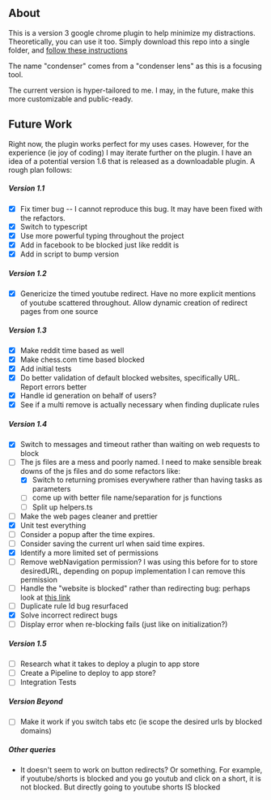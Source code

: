 ## About

This is a version 3 google chrome plugin to help minimize my distractions. Theoretically, you can use it too. Simply download this repo into a single folder, and [follow these instructions](https://developer.chrome.com/docs/extensions/get-started/tutorial/hello-world#load-unpacked)

The name "condenser" comes from a "condenser lens" as this is a focusing tool.

The current version is hyper-tailored to me. I may, in the future, make this more customizable and public-ready.

## Future Work
Right now, the plugin works perfect for my uses cases. However, for the experience (ie joy of coding) I may iterate further on the plugin. I have an idea of a potential version 1.6 that is released as a downloadable plugin. A rough plan follows:

##### Version 1.1
- [x] Fix timer bug -- I cannot reproduce this bug. It may have been fixed with the refactors.
- [x] Switch to typescript
- [x] Use more powerful typing throughout the project
- [x] Add in facebook to be blocked just like reddit is
- [x] Add in script to bump version

##### Version 1.2
- [x] Genericize the timed youtube redirect. Have no more explicit mentions of youtube scattered throughout. Allow dynamic creation of redirect pages from one source

##### Version 1.3
- [x] Make reddit time based as well
- [x] Make chess.com time based blocked
- [x] Add initial tests
- [x] Do better validation of default blocked websites, specifically URL. Report errors better
- [x] Handle id generation on behalf of users?
- [x] See if a multi remove is actually necessary when finding duplicate rules

##### Version 1.4
- [x] Switch to messages and timeout rather than waiting on web requests to block
- [ ] The js files are a mess and poorly named. I need to make sensible break downs of the js files and do some refactors like:
    * [x] Switch to returning promises everywhere rather than having tasks as parameters
    * [ ] come up with better file name/separation for js functions
    * [ ] Split up helpers.ts
- [ ] Make the web pages cleaner and prettier
- [x] Unit test everything
- [ ] Consider a popup after the time expires.
- [ ] Consider saving the current url when said time expires.
- [x] Identify a more limited set of permissions
- [ ] Remove webNavigation permission? I was using this before for to store desiredURL, depending on popup 
      implementation I can remove this permission
- [ ] Handle the "website is blocked" rather than redirecting bug: perhaps look at [this link](https://stackoverflow.com/questions/38428586/open-chrome-extension-in-html)
- [ ] Duplicate rule Id bug resurfaced
- [x] Solve incorrect redirect bugs
- [ ] Display error when re-blocking fails (just like on initialization?)

##### Version 1.5
- [ ] Research what it takes to deploy a plugin to app store
- [ ] Create a Pipeline to deploy to app store?
- [ ] Integration Tests

##### Version Beyond
- [ ] Make it work if you switch tabs etc (ie scope the desired urls by blocked domains)

##### Other queries
- It doesn't seem to work on button redirects? Or something. For example, if youtube/shorts is blocked and you go youtub
 and click on a short, it is not blocked. But directly going to youtube shorts IS blocked





